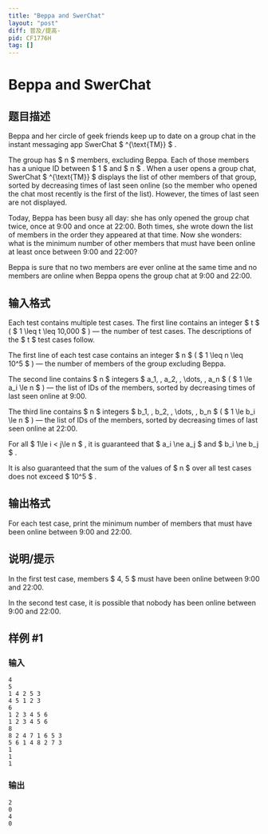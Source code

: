 ```yaml
---
title: "Beppa and SwerChat"
layout: "post"
diff: 普及/提高-
pid: CF1776H
tag: []
---
```


# Beppa and SwerChat

## 题目描述

Beppa and her circle of geek friends keep up to date on a group chat in the instant messaging app SwerChat $ ^{\text{TM}} $ .

The group has $ n $ members, excluding Beppa. Each of those members has a unique ID between $ 1 $ and $ n $ . When a user opens a group chat, SwerChat $ ^{\text{TM}} $ displays the list of other members of that group, sorted by decreasing times of last seen online (so the member who opened the chat most recently is the first of the list). However, the times of last seen are not displayed.

Today, Beppa has been busy all day: she has only opened the group chat twice, once at 9:00 and once at 22:00. Both times, she wrote down the list of members in the order they appeared at that time. Now she wonders: what is the minimum number of other members that must have been online at least once between 9:00 and 22:00?

Beppa is sure that no two members are ever online at the same time and no members are online when Beppa opens the group chat at 9:00 and 22:00.

## 输入格式

Each test contains multiple test cases. The first line contains an integer $ t $ ( $ 1 \leq t \leq 10\,000 $ ) — the number of test cases. The descriptions of the $ t $ test cases follow.

The first line of each test case contains an integer $ n $ ( $ 1 \leq n \leq 10^5 $ ) — the number of members of the group excluding Beppa.

The second line contains $ n $ integers $ a_1, \, a_2, \, \dots, \, a_n $ ( $ 1 \le a_i \le n $ ) — the list of IDs of the members, sorted by decreasing times of last seen online at 9:00.

The third line contains $ n $ integers $ b_1, \, b_2, \, \dots, \, b_n $ ( $ 1 \le b_i \le n $ ) — the list of IDs of the members, sorted by decreasing times of last seen online at 22:00.

For all $ 1\le i < j\le n $ , it is guaranteed that $ a_i \ne a_j $ and $ b_i \ne b_j $ .

It is also guaranteed that the sum of the values of $ n $ over all test cases does not exceed $ 10^5 $ .

## 输出格式

For each test case, print the minimum number of members that must have been online between 9:00 and 22:00.

## 说明/提示

In the first test case, members $ 4, 5 $ must have been online between 9:00 and 22:00.

In the second test case, it is possible that nobody has been online between 9:00 and 22:00.

## 样例 #1

### 输入

```
4
5
1 4 2 5 3
4 5 1 2 3
6
1 2 3 4 5 6
1 2 3 4 5 6
8
8 2 4 7 1 6 5 3
5 6 1 4 8 2 7 3
1
1
1
```

### 输出

```
2
0
4
0
```

